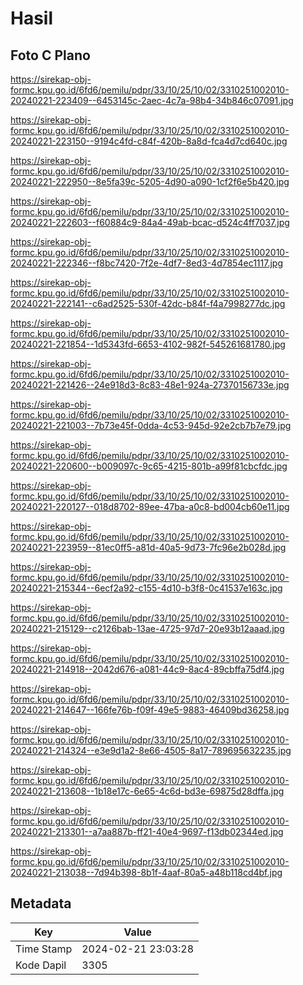 # Hasil

## Foto C Plano

https://sirekap-obj-formc.kpu.go.id/6fd6/pemilu/pdpr/33/10/25/10/02/3310251002010-20240221-223409--6453145c-2aec-4c7a-98b4-34b846c07091.jpg

https://sirekap-obj-formc.kpu.go.id/6fd6/pemilu/pdpr/33/10/25/10/02/3310251002010-20240221-223150--9194c4fd-c84f-420b-8a8d-fca4d7cd640c.jpg

https://sirekap-obj-formc.kpu.go.id/6fd6/pemilu/pdpr/33/10/25/10/02/3310251002010-20240221-222950--8e5fa39c-5205-4d90-a090-1cf2f6e5b420.jpg

https://sirekap-obj-formc.kpu.go.id/6fd6/pemilu/pdpr/33/10/25/10/02/3310251002010-20240221-222603--f60884c9-84a4-49ab-bcac-d524c4ff7037.jpg

https://sirekap-obj-formc.kpu.go.id/6fd6/pemilu/pdpr/33/10/25/10/02/3310251002010-20240221-222346--f8bc7420-7f2e-4df7-8ed3-4d7854ec1117.jpg

https://sirekap-obj-formc.kpu.go.id/6fd6/pemilu/pdpr/33/10/25/10/02/3310251002010-20240221-222141--c6ad2525-530f-42dc-b84f-f4a7998277dc.jpg

https://sirekap-obj-formc.kpu.go.id/6fd6/pemilu/pdpr/33/10/25/10/02/3310251002010-20240221-221854--1d5343fd-6653-4102-982f-545261681780.jpg

https://sirekap-obj-formc.kpu.go.id/6fd6/pemilu/pdpr/33/10/25/10/02/3310251002010-20240221-221426--24e918d3-8c83-48e1-924a-27370156733e.jpg

https://sirekap-obj-formc.kpu.go.id/6fd6/pemilu/pdpr/33/10/25/10/02/3310251002010-20240221-221003--7b73e45f-0dda-4c53-945d-92e2cb7b7e79.jpg

https://sirekap-obj-formc.kpu.go.id/6fd6/pemilu/pdpr/33/10/25/10/02/3310251002010-20240221-220600--b009097c-9c65-4215-801b-a99f81cbcfdc.jpg

https://sirekap-obj-formc.kpu.go.id/6fd6/pemilu/pdpr/33/10/25/10/02/3310251002010-20240221-220127--018d8702-89ee-47ba-a0c8-bd004cb60e11.jpg

https://sirekap-obj-formc.kpu.go.id/6fd6/pemilu/pdpr/33/10/25/10/02/3310251002010-20240221-223959--81ec0ff5-a81d-40a5-9d73-7fc96e2b028d.jpg

https://sirekap-obj-formc.kpu.go.id/6fd6/pemilu/pdpr/33/10/25/10/02/3310251002010-20240221-215344--6ecf2a92-c155-4d10-b3f8-0c41537e163c.jpg

https://sirekap-obj-formc.kpu.go.id/6fd6/pemilu/pdpr/33/10/25/10/02/3310251002010-20240221-215129--c2126bab-13ae-4725-97d7-20e93b12aaad.jpg

https://sirekap-obj-formc.kpu.go.id/6fd6/pemilu/pdpr/33/10/25/10/02/3310251002010-20240221-214918--2042d676-a081-44c9-8ac4-89cbffa75df4.jpg

https://sirekap-obj-formc.kpu.go.id/6fd6/pemilu/pdpr/33/10/25/10/02/3310251002010-20240221-214647--166fe76b-f09f-49e5-9883-46409bd36258.jpg

https://sirekap-obj-formc.kpu.go.id/6fd6/pemilu/pdpr/33/10/25/10/02/3310251002010-20240221-214324--e3e9d1a2-8e66-4505-8a17-789695632235.jpg

https://sirekap-obj-formc.kpu.go.id/6fd6/pemilu/pdpr/33/10/25/10/02/3310251002010-20240221-213608--1b18e17c-6e65-4c6d-bd3e-69875d28dffa.jpg

https://sirekap-obj-formc.kpu.go.id/6fd6/pemilu/pdpr/33/10/25/10/02/3310251002010-20240221-213301--a7aa887b-ff21-40e4-9697-f13db02344ed.jpg

https://sirekap-obj-formc.kpu.go.id/6fd6/pemilu/pdpr/33/10/25/10/02/3310251002010-20240221-213038--7d94b398-8b1f-4aaf-80a5-a48b118cd4bf.jpg


## Metadata

| Key        | Value               |
| ---------- | ------------------- |
| Time Stamp | 2024-02-21 23:03:28 |
| Kode Dapil | 3305                |



